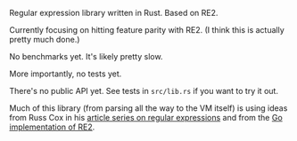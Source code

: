 Regular expression library written in Rust. Based on RE2.

Currently focusing on hitting feature parity with RE2. (I think this is 
actually pretty much done.)

No benchmarks yet. It's likely pretty slow.

More importantly, no tests yet.

There's no public API yet. See tests in `src/lib.rs` if you want to try it out.

Much of this library (from parsing all the way to the VM itself) is using ideas 
from Russ Cox in his
[article series on regular expressions](http://swtch.com/~rsc/regexp/)
and from the
[Go implementation of RE2](http://golang.org/pkg/regexp/syntax/).


